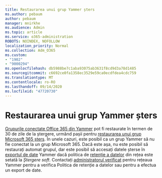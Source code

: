 ```yaml
---
title: Restaurarea unui grup Yammer șters
ms.author: pebaum
author: pebaum
manager: mnirkhe
ms.audience: Admin
ms.topic: article
ms.service: o365-administration
ROBOTS: NOINDEX, NOFOLLOW
localization_priority: Normal
ms.collection: Adm_O365
ms.custom:
- "1902"
- "9000294"
ms.openlocfilehash: db5988be7c1aba93075ab3631f8cd9d3a78d1485
ms.sourcegitcommit: c6692ce0fa1358ec3529e59ca0ecdfdea4cdc759
ms.translationtype: MT
ms.contentlocale: ro-RO
ms.lasthandoff: 09/14/2020
ms.locfileid: "47720730"
---
```

# <a name="restore-a-deleted-yammer-group"></a>Restaurarea unui grup Yammer șters

[Grupurile conectate Office 365 din Yammer](https://docs.microsoft.com/yammer/manage-yammer-groups/yammer-and-office-365-groups) pot fi restaurate în termen de 30 de zile de la ștergere, urmând pașii pentru [restaurarea unui grup Microsoft 365 șters](https://docs.microsoft.com/microsoft-365/admin/create-groups/restore-deleted-group).
În unele cazuri, este posibil ca un grup Yammer să nu fie conectat la un grup Microsoft 365. Dacă este așa, nu este posibil să restaurați automat grupul, dar este posibil să accesați datele șterse în [exportul de date](https://docs.microsoft.com/yammer/manage-security-and-compliance/export-yammer-enterprise-data) Yammer dacă politica de [retenție a datelor](https://docs.microsoft.com/yammer/manage-security-and-compliance/manage-data-compliance) din rețea este setată la *Ștergere soft*. Contactați [administratorul verificat](https://docs.microsoft.com/yammer/manage-yammer-users/manage-yammer-admins) pentru rețeaua Yammer pentru a verifica Politica de retenție a datelor sau pentru a efectua un export de date.
